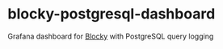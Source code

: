 # blocky-postgresql-dashboard
Grafana dashboard for [Blocky](https://0xerr0r.github.io/blocky/) with PostgreSQL query logging
